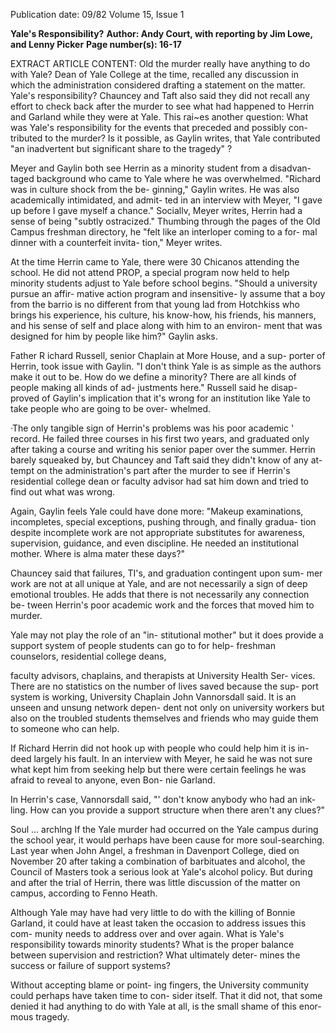 Publication date: 09/82
Volume 15, Issue 1

**Yale's Responsibility?**
**Author: Andy Court, with reporting by Jim Lowe, and Lenny Picker**
**Page number(s): 16-17**

EXTRACT ARTICLE CONTENT:
Old the murder really have 
anything to do with Yale? 
Dean of Yale College at the time, 
recalled any discussion in which the 
administration considered drafting a 
statement on the matter. 
Yale's responsibility? 
Chauncey and Taft also said they did 
not recall any effort to check back after 
the murder to see what had happened 
to Herrin and Garland while they were 
at Yale. This rai~es another question: 
What was Yale's responsibility for the 
events that preceded and possibly con-
tributed to the murder? Is it possible, 
as Gaylin writes, that Yale contributed 
"an inadvertent but significant share to 
the tragedy" ? 

Meyer and Gaylin both see Herrin 
as a minority student from a disadvan-
taged background who came to Yale 
where he was overwhelmed. "Richard 
was in culture shock from the be-
ginning," Gaylin writes. He was also 
academically intimidated, and admit-
ted in an interview with Meyer, "I gave 
up before I gave myself a chance." 
Sociallv, Meyer writes, Herrin had a 
sense of being "subtly ostracized." 
Thumbing through the pages of the 
Old Campus freshman directory, he 
"felt like an interloper coming to a for-
mal dinner with a counterfeit invita-
tion," Meyer writes. 

At the time Herrin came to Yale, 
there were 30 Chicanos attending the 
school. He did not attend PROP, a 
special program now held to help 
minority students adjust to Yale before 
school begins. 
"Should a university pursue an affir-
mative action program and insensitive-
ly assume that a boy from the barrio is 
no different from that young lad from 
Hotchkiss who brings his experience, 
his culture, his know-how, his friends, 
his manners, and his sense of self and 
place along with him to an environ-
ment that was designed for him by 
people like him?" Gaylin asks. 

Father R ichard 
Russell, 
senior 
Chaplain at More House, and a sup-
porter of Herrin, took issue with 
Gaylin. "I don't think Yale is as simple 
as the authors make it out to be. How 
do we define a minority? There are all 
kinds of people making all kinds of ad-
justments here." Russell said he disap-
proved of Gaylin's implication that it's 
wrong for an institution like Yale to 
take people who are going to be over-
whelmed. 

·The only tangible sign of Herrin's 
problems was his poor academic 
' record. He failed three courses in his 
first two years, and graduated only 
after taking a course and writing his 
senior paper over the summer. Herrin 
barely squeaked by, but Chauncey and 
Taft said they didn't know of any at-
tempt on the administration's part after 
the murder to see if Herrin's residential 
college dean or faculty advisor had sat 
him down and tried to find out what 
was wrong. 

Again, Gaylin feels Yale could have 
done more: "Makeup examinations, 
incompletes, special exceptions, 
pushing through, and finally gradua-
tion despite incomplete work are not 
appropriate substitutes for awareness, 
supervision, 
guidance, 
and even 
discipline. He needed an institutional 
mother. Where is alma mater these 
days?" 

Chauncey said that failures, TI's, 
and graduation contingent upon sum-
mer work are not at all unique at Yale, 
and are not necessarily a sign of deep 
emotional troubles. He adds that there 
is not necessarily any connection be-
tween Herrin's poor academic work 
and the forces that moved him to 
murder. 

Yale may not play the role of an "in-
stitutional mother" but it does provide 
a support system of people students 
can 
go 
to 
for help- freshman 
counselors, residential college deans,


faculty 
advisors, 
chaplains, and 
therapists at University Health Ser-
vices. There are no statistics on the 
number of lives saved because the sup-
port system is working, University 
Chaplain John Vannorsdall said. It is 
an unseen and unsung network depen-
dent not only on university workers 
but also on the troubled students 
themselves and friends who may guide 
them to someone who can help. 

If Richard Herrin did not hook up 
with people who could help him it is in-
deed largely his fault. In an interview 
with Meyer, he said he was not sure 
what kept him from seeking help but 
there were certain feelings he was 
afraid to reveal to anyone, even Bon-
nie Garland. 

In Herrin's case, Vannorsdall said, 
"' don't know anybody who had an ink-
ling. How can you provide a support 
structure when there aren't any clues?" 

Soul ... archlng
If the Yale murder had occurred on the 
Yale campus during the school year, it 
would perhaps have been cause for 
more soul-searching. Last year when 
John Angel, a freshman in Davenport 
College, died on November 20 after 
taking a combination of barbituates 
and alcohol, the Council of Masters 
took a serious look at Yale's alcohol 
policy. But during and after the trial of 
Herrin, there was little discussion of 
the matter on campus, according to 
Fenno Heath. 

Although Yale may have had very 
little to do with the killing of Bonnie 
Garland, it could have at least taken 
the occasion to address issues this com-
munity needs to address over and over 
again. What is Yale's responsibility 
towards minority students? What is the 
proper balance between supervision 
and restriction? What ultimately deter-
mines the success or failure of support 
systems? 

Without accepting blame or point-
ing fingers, the University community 
could perhaps have taken time to con-
sider itself. That it did not, that some 
denied it had anything to do with Yale 
at all, is the small shame of this enor-
mous tragedy.